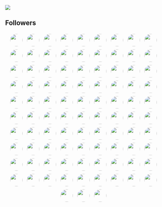 ![](https://komarev.com/ghpvc/?username=shardwiz) 
## Followers
  <!-- FOLLOWERS START --> <p align="center"><a href="https://github.com/cristtrav" target="_blank"><img src="https://avatars.githubusercontent.com/u/4811456?v=4?s=40&v=4" width="40" height="40" style="border-radius:50%; margin:5px;"></a> <a href="https://github.com/gamemann" target="_blank"><img src="https://avatars.githubusercontent.com/u/6509565?v=4?s=40&v=4" width="40" height="40" style="border-radius:50%; margin:5px;"></a> <a href="https://github.com/ConradPB" target="_blank"><img src="https://avatars.githubusercontent.com/u/6654866?v=4?s=40&v=4" width="40" height="40" style="border-radius:50%; margin:5px;"></a> <a href="https://github.com/murapa96" target="_blank"><img src="https://avatars.githubusercontent.com/u/10557163?v=4?s=40&v=4" width="40" height="40" style="border-radius:50%; margin:5px;"></a> <a href="https://github.com/IDouble" target="_blank"><img src="https://avatars.githubusercontent.com/u/18186995?v=4?s=40&v=4" width="40" height="40" style="border-radius:50%; margin:5px;"></a> <a href="https://github.com/djvelimir" target="_blank"><img src="https://avatars.githubusercontent.com/u/20823832?v=4?s=40&v=4" width="40" height="40" style="border-radius:50%; margin:5px;"></a> <a href="https://github.com/andredelima92" target="_blank"><img src="https://avatars.githubusercontent.com/u/25370205?v=4?s=40&v=4" width="40" height="40" style="border-radius:50%; margin:5px;"></a> <a href="https://github.com/visualGravitySense" target="_blank"><img src="https://avatars.githubusercontent.com/u/26278690?v=4?s=40&v=4" width="40" height="40" style="border-radius:50%; margin:5px;"></a> <a href="https://github.com/sungeer" target="_blank"><img src="https://avatars.githubusercontent.com/u/26924670?v=4?s=40&v=4" width="40" height="40" style="border-radius:50%; margin:5px;"></a> <a href="https://github.com/ViscousGuy" target="_blank"><img src="https://avatars.githubusercontent.com/u/30695077?v=4?s=40&v=4" width="40" height="40" style="border-radius:50%; margin:5px;"></a> <a href="https://github.com/arman-borkhani" target="_blank"><img src="https://avatars.githubusercontent.com/u/31177875?v=4?s=40&v=4" width="40" height="40" style="border-radius:50%; margin:5px;"></a> <a href="https://github.com/Micenjia" target="_blank"><img src="https://avatars.githubusercontent.com/u/36658618?v=4?s=40&v=4" width="40" height="40" style="border-radius:50%; margin:5px;"></a> <a href="https://github.com/maqibraja" target="_blank"><img src="https://avatars.githubusercontent.com/u/41727537?v=4?s=40&v=4" width="40" height="40" style="border-radius:50%; margin:5px;"></a> <a href="https://github.com/iidmsa" target="_blank"><img src="https://avatars.githubusercontent.com/u/42524948?v=4?s=40&v=4" width="40" height="40" style="border-radius:50%; margin:5px;"></a> <a href="https://github.com/standardgalactic" target="_blank"><img src="https://avatars.githubusercontent.com/u/43516554?v=4?s=40&v=4" width="40" height="40" style="border-radius:50%; margin:5px;"></a> <a href="https://github.com/MiladJoodi" target="_blank"><img src="https://avatars.githubusercontent.com/u/43522323?v=4?s=40&v=4" width="40" height="40" style="border-radius:50%; margin:5px;"></a> <a href="https://github.com/nstrmx" target="_blank"><img src="https://avatars.githubusercontent.com/u/45055549?v=4?s=40&v=4" width="40" height="40" style="border-radius:50%; margin:5px;"></a> <a href="https://github.com/Lucbm99" target="_blank"><img src="https://avatars.githubusercontent.com/u/45500959?v=4?s=40&v=4" width="40" height="40" style="border-radius:50%; margin:5px;"></a> <a href="https://github.com/vladiantio" target="_blank"><img src="https://avatars.githubusercontent.com/u/50648871?v=4?s=40&v=4" width="40" height="40" style="border-radius:50%; margin:5px;"></a> <a href="https://github.com/alvamend" target="_blank"><img src="https://avatars.githubusercontent.com/u/51424964?v=4?s=40&v=4" width="40" height="40" style="border-radius:50%; margin:5px;"></a> <a href="https://github.com/DavidHubber" target="_blank"><img src="https://avatars.githubusercontent.com/u/51449258?v=4?s=40&v=4" width="40" height="40" style="border-radius:50%; margin:5px;"></a> <a href="https://github.com/gs-dev037" target="_blank"><img src="https://avatars.githubusercontent.com/u/52215803?v=4?s=40&v=4" width="40" height="40" style="border-radius:50%; margin:5px;"></a> <a href="https://github.com/majestyjnr" target="_blank"><img src="https://avatars.githubusercontent.com/u/52694138?v=4?s=40&v=4" width="40" height="40" style="border-radius:50%; margin:5px;"></a> <a href="https://github.com/D2st" target="_blank"><img src="https://avatars.githubusercontent.com/u/53177158?v=4?s=40&v=4" width="40" height="40" style="border-radius:50%; margin:5px;"></a> <a href="https://github.com/BEPb" target="_blank"><img src="https://avatars.githubusercontent.com/u/57312267?v=4?s=40&v=4" width="40" height="40" style="border-radius:50%; margin:5px;"></a> <a href="https://github.com/LalithaRamanaV" target="_blank"><img src="https://avatars.githubusercontent.com/u/58090261?v=4?s=40&v=4" width="40" height="40" style="border-radius:50%; margin:5px;"></a> <a href="https://github.com/SpawN3222" target="_blank"><img src="https://avatars.githubusercontent.com/u/58118712?v=4?s=40&v=4" width="40" height="40" style="border-radius:50%; margin:5px;"></a> <a href="https://github.com/nholuongut" target="_blank"><img src="https://avatars.githubusercontent.com/u/58627821?v=4?s=40&v=4" width="40" height="40" style="border-radius:50%; margin:5px;"></a> <a href="https://github.com/NeverPlayFair" target="_blank"><img src="https://avatars.githubusercontent.com/u/65012705?v=4?s=40&v=4" width="40" height="40" style="border-radius:50%; margin:5px;"></a> <a href="https://github.com/mody100000" target="_blank"><img src="https://avatars.githubusercontent.com/u/69405482?v=4?s=40&v=4" width="40" height="40" style="border-radius:50%; margin:5px;"></a> <a href="https://github.com/CurtisChou-51" target="_blank"><img src="https://avatars.githubusercontent.com/u/71554373?v=4?s=40&v=4" width="40" height="40" style="border-radius:50%; margin:5px;"></a> <a href="https://github.com/tigawanna" target="_blank"><img src="https://avatars.githubusercontent.com/u/72096712?v=4?s=40&v=4" width="40" height="40" style="border-radius:50%; margin:5px;"></a> <a href="https://github.com/JohnMwendwa" target="_blank"><img src="https://avatars.githubusercontent.com/u/72663882?v=4?s=40&v=4" width="40" height="40" style="border-radius:50%; margin:5px;"></a> <a href="https://github.com/Saba-abiri" target="_blank"><img src="https://avatars.githubusercontent.com/u/80123606?v=4?s=40&v=4" width="40" height="40" style="border-radius:50%; margin:5px;"></a> <a href="https://github.com/gustavoaraujoleite" target="_blank"><img src="https://avatars.githubusercontent.com/u/81337935?v=4?s=40&v=4" width="40" height="40" style="border-radius:50%; margin:5px;"></a> <a href="https://github.com/Roohollah81" target="_blank"><img src="https://avatars.githubusercontent.com/u/81440448?v=4?s=40&v=4" width="40" height="40" style="border-radius:50%; margin:5px;"></a> <a href="https://github.com/ethanflower1903" target="_blank"><img src="https://avatars.githubusercontent.com/u/84658436?v=4?s=40&v=4" width="40" height="40" style="border-radius:50%; margin:5px;"></a> <a href="https://github.com/Santosh-Baliarsingh" target="_blank"><img src="https://avatars.githubusercontent.com/u/88627642?v=4?s=40&v=4" width="40" height="40" style="border-radius:50%; margin:5px;"></a> <a href="https://github.com/omololevy" target="_blank"><img src="https://avatars.githubusercontent.com/u/89441139?v=4?s=40&v=4" width="40" height="40" style="border-radius:50%; margin:5px;"></a> <a href="https://github.com/belhajjamorsamar" target="_blank"><img src="https://avatars.githubusercontent.com/u/90092910?v=4?s=40&v=4" width="40" height="40" style="border-radius:50%; margin:5px;"></a> <a href="https://github.com/Surjoyday" target="_blank"><img src="https://avatars.githubusercontent.com/u/90568406?v=4?s=40&v=4" width="40" height="40" style="border-radius:50%; margin:5px;"></a> <a href="https://github.com/haazaa" target="_blank"><img src="https://avatars.githubusercontent.com/u/95012948?v=4?s=40&v=4" width="40" height="40" style="border-radius:50%; margin:5px;"></a> <a href="https://github.com/george0st" target="_blank"><img src="https://avatars.githubusercontent.com/u/95856749?v=4?s=40&v=4" width="40" height="40" style="border-radius:50%; margin:5px;"></a> <a href="https://github.com/ericjmoliveira" target="_blank"><img src="https://avatars.githubusercontent.com/u/96954599?v=4?s=40&v=4" width="40" height="40" style="border-radius:50%; margin:5px;"></a> <a href="https://github.com/sabbir-noyon" target="_blank"><img src="https://avatars.githubusercontent.com/u/100969574?v=4?s=40&v=4" width="40" height="40" style="border-radius:50%; margin:5px;"></a> <a href="https://github.com/Anurag2618g" target="_blank"><img src="https://avatars.githubusercontent.com/u/101962228?v=4?s=40&v=4" width="40" height="40" style="border-radius:50%; margin:5px;"></a> <a href="https://github.com/ChuSeng99" target="_blank"><img src="https://avatars.githubusercontent.com/u/104296531?v=4?s=40&v=4" width="40" height="40" style="border-radius:50%; margin:5px;"></a> <a href="https://github.com/SouleymaneSy7" target="_blank"><img src="https://avatars.githubusercontent.com/u/110754587?v=4?s=40&v=4" width="40" height="40" style="border-radius:50%; margin:5px;"></a> <a href="https://github.com/halil-yesilyurt" target="_blank"><img src="https://avatars.githubusercontent.com/u/111504308?v=4?s=40&v=4" width="40" height="40" style="border-radius:50%; margin:5px;"></a> <a href="https://github.com/lotusify" target="_blank"><img src="https://avatars.githubusercontent.com/u/111666607?v=4?s=40&v=4" width="40" height="40" style="border-radius:50%; margin:5px;"></a> <a href="https://github.com/DIMFLIX-OFFICIAL" target="_blank"><img src="https://avatars.githubusercontent.com/u/112165977?v=4?s=40&v=4" width="40" height="40" style="border-radius:50%; margin:5px;"></a> <a href="https://github.com/UsmanWebDev" target="_blank"><img src="https://avatars.githubusercontent.com/u/113722910?v=4?s=40&v=4" width="40" height="40" style="border-radius:50%; margin:5px;"></a> <a href="https://github.com/mux-mux" target="_blank"><img src="https://avatars.githubusercontent.com/u/114335054?v=4?s=40&v=4" width="40" height="40" style="border-radius:50%; margin:5px;"></a> <a href="https://github.com/bhza" target="_blank"><img src="https://avatars.githubusercontent.com/u/114709419?v=4?s=40&v=4" width="40" height="40" style="border-radius:50%; margin:5px;"></a> <a href="https://github.com/Motaman-M" target="_blank"><img src="https://avatars.githubusercontent.com/u/117732277?v=4?s=40&v=4" width="40" height="40" style="border-radius:50%; margin:5px;"></a> <a href="https://github.com/OracleBrain" target="_blank"><img src="https://avatars.githubusercontent.com/u/121432807?v=4?s=40&v=4" width="40" height="40" style="border-radius:50%; margin:5px;"></a> <a href="https://github.com/K1rsN7" target="_blank"><img src="https://avatars.githubusercontent.com/u/123446875?v=4?s=40&v=4" width="40" height="40" style="border-radius:50%; margin:5px;"></a> <a href="https://github.com/Baraq23" target="_blank"><img src="https://avatars.githubusercontent.com/u/130288549?v=4?s=40&v=4" width="40" height="40" style="border-radius:50%; margin:5px;"></a> <a href="https://github.com/MaloWinrhy" target="_blank"><img src="https://avatars.githubusercontent.com/u/130978812?v=4?s=40&v=4" width="40" height="40" style="border-radius:50%; margin:5px;"></a> <a href="https://github.com/Shehab-Hegab" target="_blank"><img src="https://avatars.githubusercontent.com/u/137138481?v=4?s=40&v=4" width="40" height="40" style="border-radius:50%; margin:5px;"></a> <a href="https://github.com/MikeyA-yo" target="_blank"><img src="https://avatars.githubusercontent.com/u/138298443?v=4?s=40&v=4" width="40" height="40" style="border-radius:50%; margin:5px;"></a> <a href="https://github.com/marco-soria" target="_blank"><img src="https://avatars.githubusercontent.com/u/138739751?v=4?s=40&v=4" width="40" height="40" style="border-radius:50%; margin:5px;"></a> <a href="https://github.com/ChiefTechDev" target="_blank"><img src="https://avatars.githubusercontent.com/u/140342687?v=4?s=40&v=4" width="40" height="40" style="border-radius:50%; margin:5px;"></a> <a href="https://github.com/roggersanguzu" target="_blank"><img src="https://avatars.githubusercontent.com/u/141458053?v=4?s=40&v=4" width="40" height="40" style="border-radius:50%; margin:5px;"></a> <a href="https://github.com/Sugondese69" target="_blank"><img src="https://avatars.githubusercontent.com/u/141621031?v=4?s=40&v=4" width="40" height="40" style="border-radius:50%; margin:5px;"></a> <a href="https://github.com/SarfarazQadir" target="_blank"><img src="https://avatars.githubusercontent.com/u/144503703?v=4?s=40&v=4" width="40" height="40" style="border-radius:50%; margin:5px;"></a> <a href="https://github.com/rehmanflutter" target="_blank"><img src="https://avatars.githubusercontent.com/u/144882089?v=4?s=40&v=4" width="40" height="40" style="border-radius:50%; margin:5px;"></a> <a href="https://github.com/risu043" target="_blank"><img src="https://avatars.githubusercontent.com/u/151425409?v=4?s=40&v=4" width="40" height="40" style="border-radius:50%; margin:5px;"></a> <a href="https://github.com/cfrBernard" target="_blank"><img src="https://avatars.githubusercontent.com/u/153459846?v=4?s=40&v=4" width="40" height="40" style="border-radius:50%; margin:5px;"></a> <a href="https://github.com/Suzan1994" target="_blank"><img src="https://avatars.githubusercontent.com/u/154345801?v=4?s=40&v=4" width="40" height="40" style="border-radius:50%; margin:5px;"></a> <a href="https://github.com/psemicol" target="_blank"><img src="https://avatars.githubusercontent.com/u/154842909?v=4?s=40&v=4" width="40" height="40" style="border-radius:50%; margin:5px;"></a> <a href="https://github.com/0joseDark" target="_blank"><img src="https://avatars.githubusercontent.com/u/162716366?v=4?s=40&v=4" width="40" height="40" style="border-radius:50%; margin:5px;"></a> <a href="https://github.com/Ninja1375" target="_blank"><img src="https://avatars.githubusercontent.com/u/166745758?v=4?s=40&v=4" width="40" height="40" style="border-radius:50%; margin:5px;"></a> <a href="https://github.com/u-ataei" target="_blank"><img src="https://avatars.githubusercontent.com/u/170228551?v=4?s=40&v=4" width="40" height="40" style="border-radius:50%; margin:5px;"></a> <a href="https://github.com/ajitmp" target="_blank"><img src="https://avatars.githubusercontent.com/u/172265500?v=4?s=40&v=4" width="40" height="40" style="border-radius:50%; margin:5px;"></a> <a href="https://github.com/JawherKl" target="_blank"><img src="https://avatars.githubusercontent.com/u/174592810?v=4?s=40&v=4" width="40" height="40" style="border-radius:50%; margin:5px;"></a> <a href="https://github.com/parthodas23" target="_blank"><img src="https://avatars.githubusercontent.com/u/175524128?v=4?s=40&v=4" width="40" height="40" style="border-radius:50%; margin:5px;"></a> <a href="https://github.com/mbahomaid" target="_blank"><img src="https://avatars.githubusercontent.com/u/178747862?v=4?s=40&v=4" width="40" height="40" style="border-radius:50%; margin:5px;"></a> <a href="https://github.com/ibrahim-sisar" target="_blank"><img src="https://avatars.githubusercontent.com/u/180776661?v=4?s=40&v=4" width="40" height="40" style="border-radius:50%; margin:5px;"></a> <a href="https://github.com/mi6paulino" target="_blank"><img src="https://avatars.githubusercontent.com/u/181088958?v=4?s=40&v=4" width="40" height="40" style="border-radius:50%; margin:5px;"></a> <a href="https://github.com/MohammadFarhangian" target="_blank"><img src="https://avatars.githubusercontent.com/u/182374274?v=4?s=40&v=4" width="40" height="40" style="border-radius:50%; margin:5px;"></a> <a href="https://github.com/Xmosha" target="_blank"><img src="https://avatars.githubusercontent.com/u/188451824?v=4?s=40&v=4" width="40" height="40" style="border-radius:50%; margin:5px;"></a> <a href="https://github.com/MobileAppDeveloper963" target="_blank"><img src="https://avatars.githubusercontent.com/u/188994353?v=4?s=40&v=4" width="40" height="40" style="border-radius:50%; margin:5px;"></a> <a href="https://github.com/arafat17469" target="_blank"><img src="https://avatars.githubusercontent.com/u/195395209?v=4?s=40&v=4" width="40" height="40" style="border-radius:50%; margin:5px;"></a> <a href="https://github.com/8ryu" target="_blank"><img src="https://avatars.githubusercontent.com/u/195723112?v=4?s=40&v=4" width="40" height="40" style="border-radius:50%; margin:5px;"></a> <a href="https://github.com/apollon282" target="_blank"><img src="https://avatars.githubusercontent.com/u/196659055?v=4?s=40&v=4" width="40" height="40" style="border-radius:50%; margin:5px;"></a> <a href="https://github.com/fortune-js" target="_blank"><img src="https://avatars.githubusercontent.com/u/199254198?v=4?s=40&v=4" width="40" height="40" style="border-radius:50%; margin:5px;"></a> <a href="https://github.com/RameezRS16" target="_blank"><img src="https://avatars.githubusercontent.com/u/200852637?v=4?s=40&v=4" width="40" height="40" style="border-radius:50%; margin:5px;"></a> <a href="https://github.com/AI4Networking" target="_blank"><img src="https://avatars.githubusercontent.com/u/202362359?v=4?s=40&v=4" width="40" height="40" style="border-radius:50%; margin:5px;"></a> <a href="https://github.com/VicTorWHoX" target="_blank"><img src="https://avatars.githubusercontent.com/u/202363599?v=4?s=40&v=4" width="40" height="40" style="border-radius:50%; margin:5px;"></a> <a href="https://github.com/manager687546" target="_blank"><img src="https://avatars.githubusercontent.com/u/202635587?v=4?s=40&v=4" width="40" height="40" style="border-radius:50%; margin:5px;"></a> <a href="https://github.com/kanyekidnapschildren69" target="_blank"><img src="https://avatars.githubusercontent.com/u/202684172?v=4?s=40&v=4" width="40" height="40" style="border-radius:50%; margin:5px;"></a> <a href="https://github.com/Repsolia" target="_blank"><img src="https://avatars.githubusercontent.com/u/204083751?v=4?s=40&v=4" width="40" height="40" style="border-radius:50%; margin:5px;"></a> </p> <!-- FOLLOWERS END -->              
